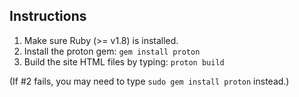 Instructions
------------

 1. Make sure Ruby (>= v1.8) is installed.
 2. Install the proton gem: `gem install proton`
 3. Build the site HTML files by typing: `proton build`

(If #2 fails, you may need to type `sudo gem install proton` instead.)


